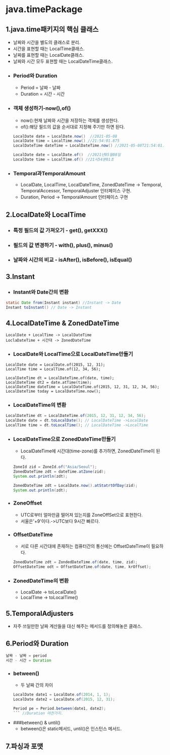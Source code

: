 # java.timePackage

## 1.java.time패키지의 핵심 클래스
- 날짜와 시간을 별도의 클래스로 분리.
- 시간을 표현할 때는 LocalTime클래스.
- 날짜를 표현할 때는 LocalDate클래스.
- 날짜와 시간 모두 표현할 때는 LocalDateTime클래스.
- ### Period와 Duration
  - Period = 날짜 - 날짜
  - Duration = 시간 - 시간  
- ### 객체 생성하기-now(),of()
  - now():현재 날짜와 시간을 저장하는 객체를 생성한다.
  - of():해당 필드의 값을 순서대로 지정해 주기만 하면 된다.
  ```java
  LocalDate date = LocalDate.now()  //2021-05-08
  LocalDate time = LocalTime.now() //21:54:01.875
  LocalDateTime dateTime = LocalDateTime.now() //2021-05-08T21:54:01.875
  
  LocalDate date = LocalDate.of()  //2021년05월08일
  LocalDate time = LocalTime.of() //21시54분01초
  ```
- ### Temporal과TemporalAmount
  - LocalDate, LocalTime, LocalDateTime, ZonedDateTime -> Temporal, TemporalAccessor, TemporalAdjuster 인터페이스 구현.
  - Duration, Period -> TemporalAmount 인터페이스 구현  
   
## 2.LocalDate와 LocalTime
- ### 특정 필드의 값 가져오기 - get(), getXXX()
- ### 필드의 값 변경하기 - with(), plus(), minus()
- ### 날짜와 시간의 비교 - isAfter(), isBefore(), isEqual()

## 3.Instant
  - ### Instant와 Date간의 변환
  ```java
  static Date from(Instant instant) //Instant -> Date
  Instant toInstant() // Date -> Instant
  ```
  
## 4.LocalDateTime & ZonedDateTime
```
LocalDate + LocalTime -> LocalDateTime
LoclaDateTime + 시간대 -> ZonedDateTime
```
  - ### LocalDate와 LocalTime으로 LocalDateTime만들기
  ```
  LocalDate date = LocalDate.of(2015, 12, 31);
  LocalTime time = LocalTime.of(12, 34, 56);
  
  LocalDateTime dt = LocalDateTime.of(date, time);
  LocalDateTime dt2 = date.atTime(time);
  LocalDateTime dateTime = LocalDateTime.of(2015, 12, 31, 12, 34, 56);
  LocalDateTime today = LocalDateTime.now();
  ```
  
  - ### LocalDateTime의 변환
  ```java
  LocalDateTime dt = LocalDateTime.of(2015, 12, 31, 12, 34, 56);
  LocalDate date = dt.toLocalDate(); // LocalDateTime ->LocalDate
  LocalTime time = dt.toLocalTime(); // LocalDateTime ->LocalTime
  ```
  - ### LocalDateTime으로 ZonedDateTime만들기
    - LocalDateTime에 시간대(time-zone)를 추가하면, ZonedDateTime이 된다.
    ```java
    ZoneId zid = ZoneId.of("Asia/Seoul");
    ZonedDateTime zdt = dateTime.atZone(zid);
    System.out.println(zdt);
    ```
    ```java
    ZonedDateTime zdt = LocalDate.now().atStatrtOfDay(zid);
    System.out.println(zdt);
    ```
    
  - ### ZoneOffset
    - UTC로부터 얼마만큼 떨어져 있는지를 ZoneOffSet으로 표현한다.
    - 서울은'+9'이다.->UTC보다 9시간 빠르다.

  - ### OffsetDateTime
    - 서로 다른 시간대에 존재하는 컴퓨터간의 통신에는 OffsetDateTime이 필요하다.
    ```java
    ZonedDateTime zdt = ZondedDateTime.of(date, time, zid);
    OffsetDateTime odt = OffsetDateTime.of(date, time, krOffset);
    
  - ### ZonedDateTime의 변환
    - LocalDate  ->  toLocalDate()
    - LocalTime  ->  toLocalTime()
    
## 5.TemporalAdjusters     
- 자주 쓰일만한 날짜 계산들을 대신 해주는 메서드를 정의해놓은 클래스.

## 6.Period와 Duration 
```java
날짜 - 날짜 = period
시간 - 시간 = Duration
```
  - ### between()
    - 두 날짜 간의 차이
    ```java
    LocalDate date1 = LocalDate.of(2014, 1, 1);
    LocalDate date2 = LocalDate.of(2015, 12, 31);
    
    Period pe = Period.between(date1, date2);
    ``` //Duration 마찬가지.
    
  - ###between() & until()
    - between()은 static메서드, until()은 인스턴스 메서드.
    
## 7.파싱과 포맷

